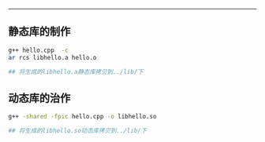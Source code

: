 ---
## 静态库的制作
```bash
g++ hello.cpp  -c
ar rcs libhello.a hello.o

## 将生成的libhello.a静态库拷贝到../lib/下
```

## 动态库的治作
```bash
g++ -shared -fpic hello.cpp -o libhello.so

## 将生成的libhello.so动态库拷贝到../lib/下
```
